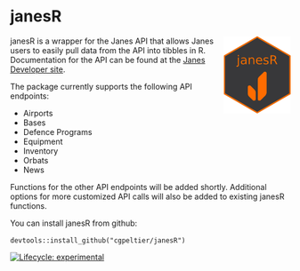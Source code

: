 # janesR
<img src=images/hex-janesR2.png align="right" alt="" width="120" />

janesR is a wrapper for the Janes API that allows Janes users to easily pull data from the API into tibbles in R. Documentation for the API can be found at the [Janes Developer site](https://developer.janes.com/). 

The package currently supports the following API endpoints:

* Airports
* Bases
* Defence Programs
* Equipment
* Inventory
* Orbats
* News

Functions for the other API endpoints will be added shortly. Additional options for more customized API calls will also be added to existing janesR functions.

You can install janesR from github: 
```{r}
devtools::install_github("cgpeltier/janesR")
```

<!-- badges: start -->
  [![Lifecycle: experimental](https://img.shields.io/badge/lifecycle-experimental-orange.svg)](https://www.tidyverse.org/lifecycle/#experimental)
<!-- badges: end -->


